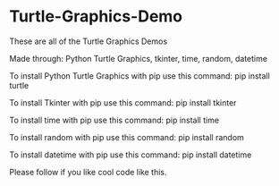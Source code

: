 # Turtle-Graphics-Demo
These are all of the Turtle Graphics Demos

Made through: Python Turtle Graphics, tkinter, time, random, datetime

To install Python Turtle Graphics with pip use this command: pip install turtle

To install Tkinter with pip use this command: pip install tkinter

To install time with pip use this command: pip install time

To install random with pip use this command: pip install random

To install datetime with pip use this command: pip install datetime

Please follow if you like cool code like this.
